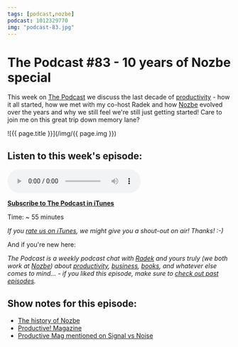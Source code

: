 ```yaml
---
tags: [podcast,nozbe]
podcast: 1012329770
img: "podcast-83.jpg"
---
```


# The Podcast #83 - 10 years of Nozbe special

This week on [The Podcast][p] we discuss the last decade of [productivity](/productivity) - how it all started, how we met with my co-host Radek and how [Nozbe][n] evolved over the years and why we still feel we're still just getting started! Care to join me on this great trip down memory lane?

<!--More-->

![{{ page.title }}](/img/{{ page.img }})

## Listen to this week's episode:

<audio controls>
<source src="https://files.nozbe.com/podcast/083.mp3" type="audio/mpeg">
</audio>

**[Subscribe to The Podcast in iTunes][i]**

Time: ~ 55 minutes

*If you [rate us on iTunes][i], we might give you a shout-out on air! Thanks! :-)*

And if you're new here:

*The Podcast is a weekly podcast chat with [Radek][r] and yours truly (we both work at [Nozbe][n]) about [productivity](/productivity), [business](/business), [books](/books), and whatever else comes to mind… - if you liked this episode, make sure to [check out past episodes](/podcast).*

## Show notes for this episode:

  * [The history of Nozbe](https://nozbe.com/blog/10-years/)
  * [Productive! Magazine](http://productivemag.com/)
  * [Productive Mag mentioned on Signal vs Noise](https://signalvnoise.com/posts/2934-productive-magazine-8-pdf-features-jason)

[e]: /podcast-83
[p]: /podcast
[n]: https://michael.gratis/nozbe
[r]: https://michael.gratis/radex
[i]: https://michael.gratis/thepodcast
[o]: https://michael.gratis/ipadonly

[pm]: http://productivemag.com/